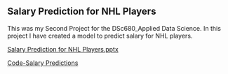 ## Salary Prediction for NHL Players 

This was my Second Project for the  DSc680_Applied Data Science. In this project I have created a model to predict salary for NHL players.

[Salary Prediction for NHL Players.pptx](https://github.com/shefers/shefers.github.io/files/6986762/Salary.Prediction.for.NHL.Players.pptx)

[Code-Salary Predictions](https://github.com/shefers/shefers.github.io/blob/master/Salary%20Prediction%20for%20NHL%20Players.ipynb)
